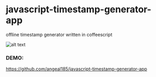 # javascript-timestamp-generator-app

offline timestamp generator written in coffeescript

![alt text](https://farm5.staticflickr.com/4242/35844419715_4a7d8e97d6.jpg)

### DEMO:
https://github.com/angeal185/javascript-timestamp-generator-app

